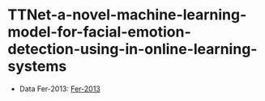 # TTNet-a-novel-machine-learning-model-for-facial-emotion-detection-using-in-online-learning-systems


 - Data Fer-2013: [Fer-2013](https://www.kaggle.com/datasets/msambare/fer2013)